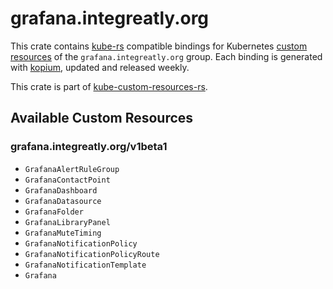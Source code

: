 <!--
SPDX-FileCopyrightText: The kube-custom-resources-rs Authors
SPDX-License-Identifier: 0BSD
 -->

# grafana.integreatly.org

This crate contains [kube-rs](https://kube.rs/) compatible bindings for Kubernetes [custom resources](https://kubernetes.io/docs/tasks/extend-kubernetes/custom-resources/custom-resource-definitions/) of the `grafana.integreatly.org` group. Each binding is generated with [kopium](https://github.com/kube-rs/kopium), updated and released weekly.

This crate is part of [kube-custom-resources-rs](https://github.com/metio/kube-custom-resources-rs).

## Available Custom Resources

### grafana.integreatly.org/v1beta1
- `GrafanaAlertRuleGroup`
- `GrafanaContactPoint`
- `GrafanaDashboard`
- `GrafanaDatasource`
- `GrafanaFolder`
- `GrafanaLibraryPanel`
- `GrafanaMuteTiming`
- `GrafanaNotificationPolicy`
- `GrafanaNotificationPolicyRoute`
- `GrafanaNotificationTemplate`
- `Grafana`
